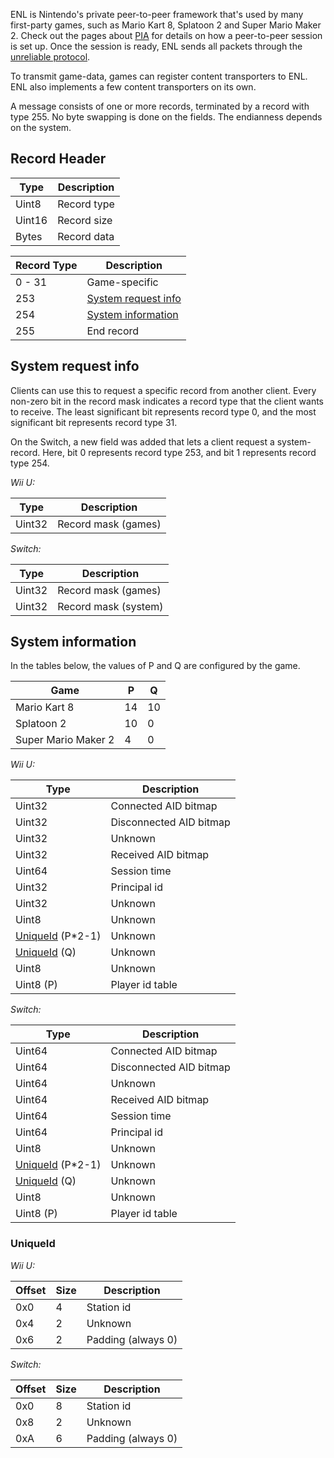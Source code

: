 ENL is Nintendo's private peer-to-peer framework that's used by many first-party games, such as Mario Kart 8, Splatoon 2 and Super Mario Maker 2. Check out the pages about [PIA](PIA-Overview.md) for details on how a peer-to-peer session is set up. Once the session is ready, ENL sends all packets through the [unreliable protocol](Unreliable-Protocol.md).

To transmit game-data, games can register content transporters to ENL. ENL also implements a few content transporters on its own.

A message consists of one or more records, terminated by a record with type 255. No byte swapping is done on the fields. The endianness depends on the system.

## Record Header
| Type | Description |
| --- | --- |
| Uint8 | Record type |
| Uint16 | Record size |
| Bytes | Record data |

| Record Type | Description |
| --- | --- |
| 0 - 31 | Game-specific |
| 253 | [System request info](#system-request-info) |
| 254 | [System information](#system-information) |
| 255 | End record |

## System request info
Clients can use this to request a specific record from another client. Every non-zero bit in the record mask indicates a record type that the client wants to receive. The least significant bit represents record type 0, and the most significant bit represents record type 31.

On the Switch, a new field was added that lets a client request a system-record. Here, bit 0 represents record type 253, and bit 1 represents record type 254.

*Wii U:*

| Type | Description |
| --- | --- |
| Uint32 | Record mask (games) |

*Switch:*

| Type | Description |
| --- | --- |
| Uint32 | Record mask (games) |
| Uint32 | Record mask (system) |

## System information
In the tables below, the values of P and Q are configured by the game.

| Game | P | Q |
| --- | --- | --- |
| Mario Kart 8 | 14 | 10 |
| Splatoon 2 | 10 | 0 |
| Super Mario Maker 2 | 4 | 0 |

*Wii U:*

| Type | Description |
| --- | --- |
| Uint32 | Connected AID bitmap |
| Uint32 | Disconnected AID bitmap |
| Uint32 | Unknown |
| Uint32 | Received AID bitmap |
| Uint64 | Session time |
| Uint32 | Principal id |
| Uint32 | Unknown |
| Uint8 | Unknown |
| [UniqueId](#uniqueid) (P*2-1) | Unknown |
| [UniqueId](#uniqueid) (Q) | Unknown |
| Uint8 | Unknown |
| Uint8 (P) | Player id table |

*Switch:*

| Type | Description |
| --- | --- |
| Uint64 | Connected AID bitmap |
| Uint64 | Disconnected AID bitmap |
| Uint64 | Unknown |
| Uint64 | Received AID bitmap |
| Uint64 | Session time |
| Uint64 | Principal id |
| Uint8 | Unknown |
| [UniqueId](#uniqueid) (P*2-1) | Unknown |
| [UniqueId](#uniqueid) (Q) | Unknown |
| Uint8 | Unknown |
| Uint8 (P) | Player id table |

### UniqueId
*Wii U:*

| Offset | Size | Description |
| --- | --- | --- |
| 0x0 | 4 | Station id |
| 0x4 | 2 | Unknown |
| 0x6 | 2 | Padding (always 0) |

*Switch:*

| Offset | Size | Description |
| --- | --- | --- |
| 0x0 | 8 | Station id |
| 0x8 | 2 | Unknown |
| 0xA | 6 | Padding (always 0) |

